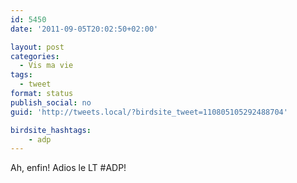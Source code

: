 ```yaml
---
id: 5450
date: '2011-09-05T20:02:50+02:00'

layout: post
categories:
  - Vis ma vie
tags:
  - tweet
format: status
publish_social: no
guid: 'http://tweets.local/?birdsite_tweet=110805105292488704'

birdsite_hashtags:
    - adp
---
```


Ah, enfin! Adios le LT #ADP!